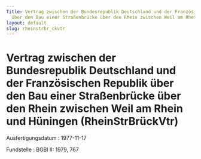 ```yaml
---
Title: Vertrag zwischen der Bundesrepublik Deutschland und der Französischen Republik
  über den Bau einer Straßenbrücke über den Rhein zwischen Weil am Rhein und Hüningen
layout: default
slug: rheinstrbr_ckvtr
---
```


# Vertrag zwischen der Bundesrepublik Deutschland und der Französischen Republik über den Bau einer Straßenbrücke über den Rhein zwischen Weil am Rhein und Hüningen (RheinStrBrückVtr)

Ausfertigungsdatum
:   1977-11-17

Fundstelle
:   BGBl II: 1979, 767

